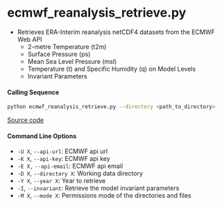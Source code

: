 ecmwf_reanalysis_retrieve.py
============================

- Retrieves ERA-Interim reanalysis netCDF4 datasets from the ECMWF Web API
    * 2-metre Temperature (t2m)
    * Surface Pressure (ps)
    * Mean Sea Level Pressure (msl)
    * Temperature (t) and Specific Humidity (q) on Model Levels
    * Invariant Parameters

#### Calling Sequence
```bash
python ecmwf_reanalysis_retrieve.py --directory <path_to_directory>
```
[Source code](https://github.com/tsutterley/model-harmonics/blob/main/reanalysis/ecmwf_reanalysis_retrieve.py)

#### Command Line Options
- `-U X`, `--api-url`: ECMWF api url
- `-K X`, `--api-key`: ECMWF api key
- `-E X,` `--api-email`: ECMWF api email
- `-D X`, `--directory X`: Working data directory
- `-Y X`, `--year X`: Year to retrieve
- `-I`, `--invariant`: Retrieve the model invariant parameters
- `-M X`, `--mode X`: Permissions mode of the directories and files
